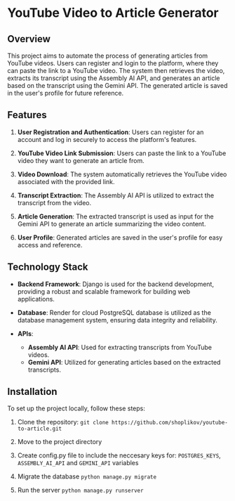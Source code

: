 # YouTube Video to Article Generator

## Overview

This project aims to automate the process of generating articles from YouTube videos. Users can register and login to the platform, where they can paste the link to a YouTube video. The system then retrieves the video, extracts its transcript using the Assembly AI API, and generates an article based on the transcript using the Gemini API. The generated article is saved in the user's profile for future reference.

## Features

1. **User Registration and Authentication**: Users can register for an account and log in securely to access the platform's features.

2. **YouTube Video Link Submission**: Users can paste the link to a YouTube video they want to generate an article from.

3. **Video Download**: The system automatically retrieves the YouTube video associated with the provided link.

4. **Transcript Extraction**: The Assembly AI API is utilized to extract the transcript from the video.

5. **Article Generation**: The extracted transcript is used as input for the Gemini API to generate an article summarizing the video content.

6. **User Profile**: Generated articles are saved in the user's profile for easy access and reference.

## Technology Stack

- **Backend Framework**: Django is used for the backend development, providing a robust and scalable framework for building web applications.
  
- **Database**: Render for cloud PostgreSQL database is utilized as the database management system, ensuring data integrity and reliability.
  
- **APIs**:
  - **Assembly AI API**: Used for extracting transcripts from YouTube videos.
  - **Gemini API**: Utilized for generating articles based on the extracted transcripts.

## Installation

To set up the project locally, follow these steps:

1. Clone the repository: ``` git clone https://github.com/shoplikov/youtube-to-article.git ```

2. Move to the project directory

3. Create config.py file to include the neccesary keys for: `POSTGRES_KEYS`, `ASSEMBLY_AI_API` and `GEMINI_API` variables

3. Migrate the database
``` python manage.py migrate ```

4. Run the server
``` python manage.py runserver ```


